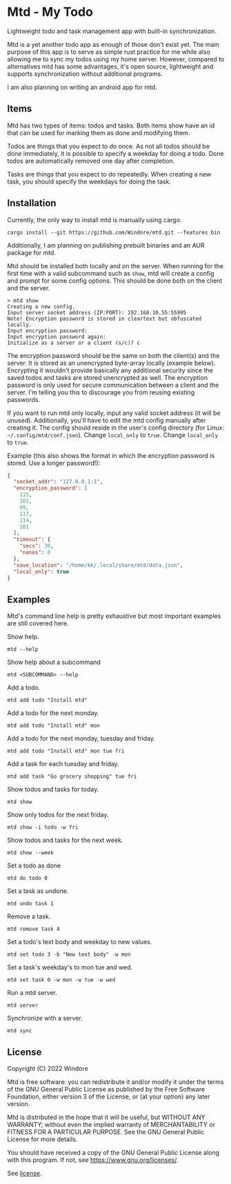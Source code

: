 # Mtd - My Todo

Lightweight todo and task management app with built-in synchronization.

<!-- TODO: Add example gif/image -->

Mtd is a yet another todo app as enough of those don't exist yet. The main purpose of this app is to serve as simple
rust practice for me while also allowing me to sync my todos using my home server. However, compared to alternatives mtd
has some advantages, it's open source, lightweight and supports synchronization without additional programs.

I am also planning on writing an android app for mtd.

## Items

Mtd has two types of items: todos and tasks. Both items show have an id that can be used for marking them as done and
modifying them.

Todos are things that you expect to do once. As not all todos should be done immediately, it is possible to specify a
weekday for doing a todo. Done todos are automatically removed one day after completion.

Tasks are things that you expect to do repeatedly. When creating a new task, you should specify the weekdays for doing
the task.

## Installation

Currently, the only way to install mtd is manually using cargo.

```
cargo install --git https://github.com/Windore/mtd.git --features bin
```

Additionally, I am planning on publishing prebuilt binaries and an AUR package for mtd.

Mtd should be installed both locally and on the server. When running for the first time with a valid subcommand such
as `show`, mtd will create a config and prompt for some config options. This should be done both on the client and the
server.

```
> mtd show
Creating a new config.
Input server socket address (IP:PORT): 192.168.10.55:55995
Note! Encryption password is stored in cleartext but obfuscated locally.
Input encryption password: 
Input encryption password again: 
Initialize as a server or a client (s/c)? c
```

The encryption password should be the same on both the client(s) and the server. It is stored as an unencrypted
byte-array locally (example below). Encrypting it wouldn't provide basically any additional security since the saved
todos and tasks are stored unencrypted as well. The encryption password is only used for secure communication between a
client and the server. I'm telling you this to discourage you from reusing existing passwords.

If you want to run mtd only locally, input any valid socket address (it will be unused). Additionally, you'll have to
edit the mtd config manually after creating it. The config should reside in the user's config directory (for
Linux: `~/.config/mtd/conf.json`). Change `local_only` to `true`. Change `local_only` to `true`.

Example (this also shows the format in which the encryption password is stored. Use a longer password!):

```json
{
  "socket_addr": "127.0.0.1:1",
  "encryption_password": [
    115,
    101,
    99,
    117,
    114,
    101
  ],
  "timeout": {
    "secs": 30,
    "nanos": 0
  },
  "save_location": "/home/kk/.local/share/mtd/data.json",
  "local_only": true
}
```

## Examples

Mtd's command line help is pretty exhaustive but most important examples are still covered here.

Show help.

```
mtd --help
```

Show help about a subcommand

```
mtd <SUBCOMMAND> --help
```

Add a todo.

```
mtd add todo "Install mtd"
```

Add a todo for the next monday.

```
mtd add todo "Install mtd" mon
```

Add a todo for the next monday, tuesday and friday.

```
mtd add todo "Install mtd" mon tue fri
```

Add a task for each tuesday and friday.

```
mtd add task "Go grocery shopping" tue fri
```

Show todos and tasks for today.

```
mtd show
```

Show only todos for the next friday.

```
mtd show -i todo -w fri
```

Show todos and tasks for the next week.

```
mtd show --week
```

Set a todo as done

```
mtd do todo 0
```

Set a task as undone.

```
mtd undo task 1
```

Remove a task.

```
mtd remove task 4
```

Set a todo's text body and weekday to new values.

```
mtd set todo 3 -b "New text body" -w mon
```

Set a task's weekday's to mon tue and wed.

```
mtd set task 0 -w mon -w tue -w wed
```

Run a mtd server.

```
mtd server
```

Synchronize with a server.

```
mtd sync
```

## License

Copyright (C) 2022 Windore

Mtd is free software: you can redistribute it and/or modify it under the terms of the GNU General Public License as
published by the Free Software Foundation, either version 3 of the License, or (at your option) any later version.

Mtd is distributed in the hope that it will be useful, but WITHOUT ANY WARRANTY; without even the implied warranty of
MERCHANTABILITY or FITNESS FOR A PARTICULAR PURPOSE. See the GNU General Public License for more details.

You should have received a copy of the GNU General Public License along with this program. If not,
see <https://www.gnu.org/licenses/>.

See [license](LICENSE).

